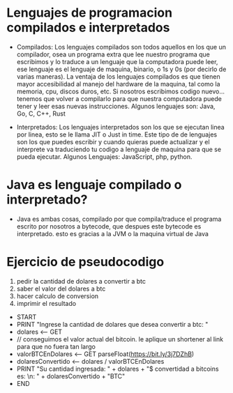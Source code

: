 # Lenguajes de programacion compilados e interpretados
- Compilados: 
  Los lenguajes compilados son todos aquellos en los que un compilador, osea un programa extra que lee   nuestro programa que escribimos y lo traduce a un lenguaje que la computadora puede leer, ese           lenguaje es el lenguaje de maquina, binario, o 1s y 0s (por decirlo de varias maneras). La ventaja de   los lenguajes compilados es que tienen mayor accesibilidad al manejo del hardware de la maquina, tal   como la memoria, cpu, discos duros, etc. Si nosotros escribimos codigo nuevo... tenemos que volver a   compilarlo para que nuestra computadora puede tener y leer esas nuevas instrucciones. Algunos           lenguajes son: Java, Go, C, C++, Rust
  
- Interpretados:
  Los lenguajes interpretados son los que se ejecutan linea por linea, esto se le llama JIT o Just in     time. Este tipo de de lenguajes son los que puedes escribir y cuando quieras puede actualizar y el 
  interprete va traduciendo tu codigo a lenguaje de maquina para que se pueda ejecutar.
  Algunos Lenguajes: JavaScript, php, python.
  
# Java es lenguaje compilado o interpretado?
- Java es ambas cosas, compilado por que compila/traduce el programa escrito por nosotros a bytecode, que despues este bytecode es interpretado. esto es gracias a la JVM o la maquina virtual de Java 

# Ejercicio de pseudocodigo

1. pedir la cantidad de dolares a convertir a btc
2. saber el valor del dolares a btc
3. hacer calculo de conversion
4. imprimir el resultado

- START
- PRINT "Ingrese la cantidad de dolares que desea convertir a btc: "
- dolares <-- GET 
- // conseguimos el valor actual del bitcoin. le aplique un shortener al link para que no fuera tan largo
- valorBTCEnDolares <-- GET parseFloat(https://bit.ly/3j7DZhB)
- dolaresConvertido <-- dolares / valorBTCEnDolares
- PRINT "Su cantidad ingresada: " + dolares + "$ convertidad a bitcoins es: \n: " + dolaresConvertido + "BTC"
- END



  
